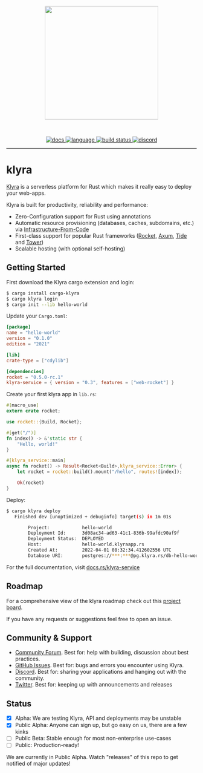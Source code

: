 <p align="center">
<img width="300" src="https://raw.githubusercontent.com/getsynth/klyra/master/resources/logo-rectangle-transparent.png"/>
</p>
<br>
<p align=center>
  <a href="https://docs.rs/klyra-service">
    <img alt="docs" src="https://img.shields.io/badge/doc-reference-orange">
  </a>
  <a href="https://github.com/getsynth/klyra/search?l=rust">
    <img alt="language" src="https://img.shields.io/badge/language-Rust-orange.svg">
  </a>
  <a href="https://github.com/getsynth/klyra/actions">
    <img alt="build status" src="https://img.shields.io/github/workflow/status/getsynth/klyra/cargo-test"/>
  </a>
  <a href="https://discord.gg/H33rRDTm3p">
    <img alt="discord" src="https://img.shields.io/discord/803236282088161321?logo=discord"/>
  </a>
</p>

---

# klyra

[Klyra](https://www.klyra.rs/) is a serverless platform for Rust which makes it really easy to 
deploy your web-apps.

Klyra is built for productivity, reliability and performance:
- Zero-Configuration support for Rust using annotations
- Automatic resource provisioning (databases, caches, subdomains, etc.) via [Infrastructure-From-Code](https://www.klyra.rs/blog/2022/05/09/ifc)
- First-class support for popular Rust frameworks ([Rocket](https://github.com/klyra-hq/klyra/tree/main/examples/rocket/hello-world), [Axum](https://github.com/klyra-hq/klyra/tree/main/examples/axum/hello-world), 
  [Tide](https://github.com/klyra-hq/klyra/tree/main/examples/tide/hello-world) and [Tower](https://github.com/klyra-hq/klyra/tree/main/examples/tower/hello-world))
- Scalable hosting (with optional self-hosting)


## Getting Started

First download the Klyra cargo extension and login:

```bash
$ cargo install cargo-klyra
$ cargo klyra login
$ cargo init --lib hello-world
```

Update your `Cargo.toml`:

```toml
[package]
name = "hello-world"
version = "0.1.0"
edition = "2021"

[lib]
crate-type = ["cdylib"]

[dependencies]
rocket = "0.5.0-rc.1"
klyra-service = { version = "0.3", features = ["web-rocket"] }
```


Create your first klyra app in `lib.rs`:

```rust
#[macro_use]
extern crate rocket;

use rocket::{Build, Rocket};

#[get("/")]
fn index() -> &'static str {
    "Hello, world!"
}

#[klyra_service::main]
async fn rocket() -> Result<Rocket<Build>,klyra_service::Error> {
    let rocket = rocket::build().mount("/hello", routes![index]);

    Ok(rocket)
}
```

Deploy:

```bash
$ cargo klyra deploy
   Finished dev [unoptimized + debuginfo] target(s) in 1m 01s

        Project:            hello-world
        Deployment Id:      3d08ac34-ad63-41c1-836b-99afdc90af9f
        Deployment Status:  DEPLOYED
        Host:               hello-world.klyraapp.rs
        Created At:         2022-04-01 08:32:34.412602556 UTC
        Database URI:       postgres://***:***@pg.klyra.rs/db-hello-world
```

For the full documentation, visit [docs.rs/klyra-service](https://docs.rs/klyra-service)

## Roadmap

For a comprehensive view of the klyra roadmap check out this [project board](https://github.com/orgs/klyra-hq/projects/4).

If you have any requests or suggestions feel free to open an issue.

## Community & Support

- [Community Forum](https://github.com/getsynth/klyra/discussions). Best for: help with building, discussion about best practices.
- [GitHub Issues](https://github.com/getsynth/klyra/issues). Best for: bugs and errors you encounter using Klyra.
- [Discord](https://discord.gg/H33rRDTm3p). Best for: sharing your applications and hanging out with the community.
- [Twitter](https://twitter.com/klyra_dev). Best for: keeping up with announcements and releases

## Status

- [x] Alpha: We are testing Klyra, API and deployments may be unstable
- [x] Public Alpha: Anyone can sign up, but go easy on us, 
  there are a few kinks
- [ ] Public Beta: Stable enough for most non-enterprise use-cases
- [ ] Public: Production-ready!

We are currently in Public Alpha. Watch "releases" of this repo to get 
notified of major updates!


